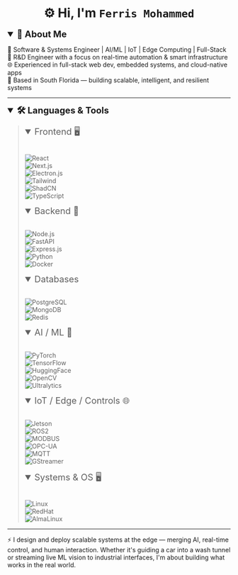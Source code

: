 <h1 align="center">⚙️ Hi, I'm <code>Ferris Mohammed</code> </h1>

<details open>
<summary style="font-size: 20px; font-weight:bold;">🧠 About Me</summary>

🔧 Software & Systems Engineer | AI/ML | IoT | Edge Computing | Full-Stack  
🧪 R&D Engineer with a focus on real-time automation & smart infrastructure  
🌐 Experienced in full-stack web dev, embedded systems, and cloud-native apps  
🌴 Based in South Florida — building scalable, intelligent, and resilient systems

</details>

---

<details open>
<summary style="font-size: 20px; font-weight:bold;">🛠️ Languages & Tools</summary>
<blockquote>

<details open>
<summary style="font-size: 20px;">Frontend 🖥️</summary>
&nbsp;

![React](https://img.shields.io/badge/-React-20232A?style=flat-square&logo=react)  
![Next.js](https://img.shields.io/badge/-Next.js-000?style=flat-square&logo=next.js)  
![Electron.js](https://img.shields.io/badge/-Electron-2c2e3a?style=flat-square&logo=electron&logoColor=9FEAF9)  
![Tailwind](https://img.shields.io/badge/-Tailwind-0ea5e9?style=flat-square&logo=tailwind-css)  
![ShadCN](https://img.shields.io/badge/-shadcn/ui-000?style=flat-square)  
![TypeScript](https://img.shields.io/badge/-TypeScript-3178c6?style=flat-square&logo=typescript)

</details>

<details open>
<summary style="font-size: 20px;">Backend 🧠</summary>
&nbsp;

![Node.js](https://img.shields.io/badge/-Node.js-339933?style=flat-square&logo=node.js)  
![FastAPI](https://img.shields.io/badge/-FastAPI-009688?style=flat-square&logo=fastapi)  
![Express.js](https://img.shields.io/badge/-Express-000?style=flat-square&logo=express)  
![Python](https://img.shields.io/badge/-Python-3776AB?style=flat-square&logo=python)  
![Docker](https://img.shields.io/badge/-Docker-2496ED?style=flat-square&logo=docker)

</details>

<details open>
<summary style="font-size: 20px;">Databases</summary>
&nbsp;

![PostgreSQL](https://img.shields.io/badge/-PostgreSQL-4169e1?style=flat-square&logo=postgresql)  
![MongoDB](https://img.shields.io/badge/-MongoDB-4ea94b?style=flat-square&logo=mongodb)  
![Redis](https://img.shields.io/badge/-Redis-dc382d?style=flat-square&logo=redis)

</details>

<details open>
<summary style="font-size: 20px;">AI / ML 🤖</summary>
&nbsp;

![PyTorch](https://img.shields.io/badge/-PyTorch-ee4c2c?style=flat-square&logo=pytorch)  
![TensorFlow](https://img.shields.io/badge/-TensorFlow-FF6F00?style=flat-square&logo=tensorflow)  
![HuggingFace](https://img.shields.io/badge/-HuggingFace-fcd53f?style=flat-square&logo=huggingface)  
![OpenCV](https://img.shields.io/badge/-OpenCV-5C3EE8?style=flat-square&logo=opencv)  
![Ultralytics](https://img.shields.io/badge/-YOLOv8-222?style=flat-square&logo=python)

</details>

<details open>
<summary style="font-size: 20px;">IoT / Edge / Controls 🌐</summary>
&nbsp;

![Jetson](https://img.shields.io/badge/-Jetson_Nano-76b900?style=flat-square&logo=nvidia)  
![ROS2](https://img.shields.io/badge/-ROS2-22314E?style=flat-square&logo=ros)  
![MODBUS](https://img.shields.io/badge/-MODBUS-blue?style=flat-square)  
![OPC-UA](https://img.shields.io/badge/-OPC--UA-0072C6?style=flat-square)  
![MQTT](https://img.shields.io/badge/-MQTT-660066?style=flat-square)  
![GStreamer](https://img.shields.io/badge/-GStreamer-8AE234?style=flat-square&logo=gstreamer)

</details>

<details open>
<summary style="font-size: 20px;">Systems & OS 🖥️</summary>
&nbsp;

![Linux](https://img.shields.io/badge/-Linux-FCC624?style=flat-square&logo=linux&logoColor=black)  
![RedHat](https://img.shields.io/badge/-Red%20Hat%20Enterprise%20Linux-EE0000?style=flat-square&logo=redhat)  
![AlmaLinux](https://img.shields.io/badge/-AlmaLinux-2C375C?style=flat-square)

</details>

</blockquote>
</details>

---

⚡ I design and deploy scalable systems at the edge — merging AI, real-time control, and human interaction. Whether it's guiding a car into a wash tunnel or streaming live ML vision to industrial interfaces, I'm about building what works in the real world.
